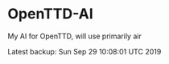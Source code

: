 # OpenTTD-AI
My AI for OpenTTD, will use primarily air

Latest backup: Sun Sep 29 10:08:01 UTC 2019
